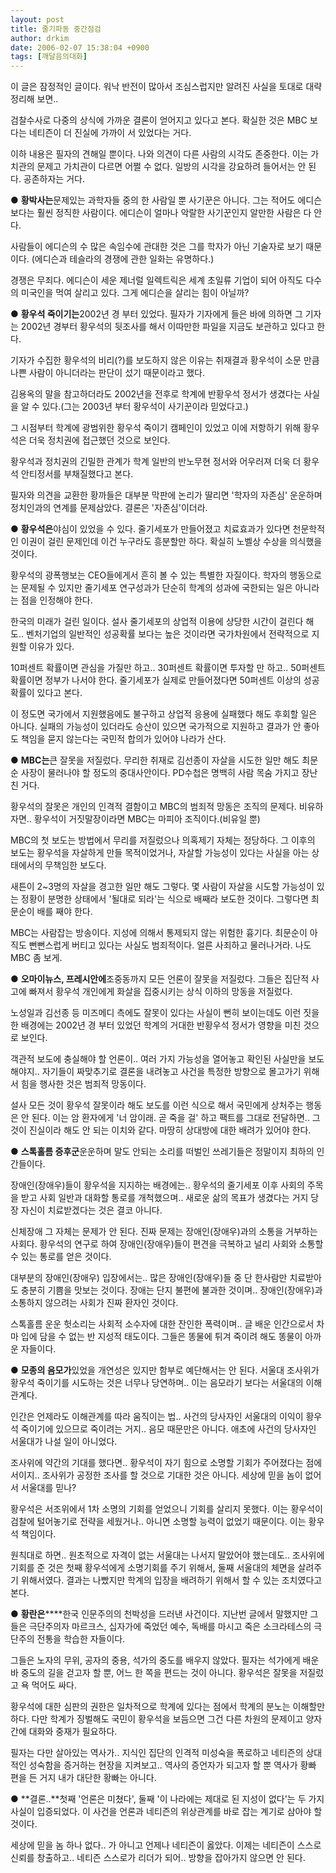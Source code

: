 ```yaml
---
layout: post
title: 줄기파동 중간점검
author: drkim
date: 2006-02-07 15:38:04 +0900
tags: [깨달음의대화]
---
```

  
이 글은 잠정적인 글이다. 워낙 반전이 많아서 조심스럽지만 알려진 사실을 토대로 대략 정리해 보면.. 

검찰수사로 다중의 상식에 가까운 결론이 얻어지고 있다고 본다. 확실한 것은 MBC 보다는 네티즌이 더 진실에 가까이 서 있었다는 거다. 

이하 내용은 필자의 견해일 뿐이다. 나와 의견이 다른 사람의 시각도 존중한다. 이는 가치관의 문제고 가치관이 다르면 어쩔 수 없다. 일방의 시각을 강요하려 들어서는 안 된다. 공존하자는 거다.   


● **황박사는**문제있는 과학자들 중의 한 사람일 뿐 사기꾼은 아니다. 그는 적어도 에디슨 보다는 훨씬 정직한 사람이다. 에디슨이 얼마나 악랄한 사기꾼인지 알만한 사람은 다 안다. 

사람들이 에디슨의 수 많은 속임수에 관대한 것은 그를 학자가 아닌 기술자로 보기 때문이다. (에디슨과 테슬라의 경쟁에 관한 일화는 유명하다.)

경쟁은 무죄다. 에디슨이 세운 제너럴 일렉트릭은 세계 초일류 기업이 되어 아직도 다수의 미국인을 먹여 살리고 있다. 그게 에디슨을 살리는 힘이 아닐까?  


● **황우석 죽이기는**2002년 경 부터 있었다. 필자가 기자에게 들은 바에 의하면 그 기자는 2002년 경부터 황우석의 뒷조사를 해서 이따만한 파일을 지금도 보관하고 있다고 한다. 

기자가 수집한 황우석의 비리(?)를 보도하지 않은 이유는 취재결과 황우석이 소문 만큼 나쁜 사람이 아니더라는 판단이 섰기 때문이라고 했다. 

김용옥의 말을 참고하더라도 2002년을 전후로 학계에 반황우석 정서가 생겼다는 사실을 알 수 있다.(그는 2003년 부터 황우석이 사기꾼이라 믿었다고.)

그 시점부터 학계에 광범위한 황우석 죽이기 캠페인이 있었고 이에 저항하기 위해 황우석은 더욱 정치권에 접근했던 것으로 보인다. 

황우석과 정치권의 긴밀한 관계가 학계 일반의 반노무현 정서와 어우러져 더욱 더 황우석 안티정서를 부채질했다고 본다. 

필자와 의견을 교환한 황까들은 대부분 막판에 논리가 딸리면 '학자의 자존심' 운운하며 정치인과의 연계를 문제삼았다. 결론은 '자존심'이더라.   


● **황우석은**야심이 있었을 수 있다. 줄기세포가 만들어졌고 치료효과가 있다면 천문학적인 이권이 걸린 문제인데 이건 누구라도 흥분할만 하다. 확실히 노벨상 수상을 의식했을 것이다. 

황우석의 광폭행보는 CEO들에게서 흔히 볼 수 있는 특별한 자질이다. 학자의 행동으로는 문제될 수 있지만 줄기세포 연구성과가 단순히 학계의 성과에 국한되는 일은 아니라는 점을 인정해야 한다. 

한국의 미래가 걸린 일이다. 설사 줄기세포의 상업적 이용에 상당한 시간이 걸린다 해도.. 벤처기업의 일반적인 성공확률 보다는 높은 것이라면 국가차원에서 전략적으로 지원할 이유가 있다. 

10퍼센트 확률이면 관심을 가질만 하고.. 30퍼센트 확률이면 투자할 만 하고.. 50퍼센트 확률이면 정부가 나서야 한다. 줄기세포가 실제로 만들어졌다면 50퍼센트 이상의 성공확률이 있다고 본다. 

이 정도면 국가에서 지원했음에도 불구하고 상업적 응용에 실패했다 해도 후회할 일은 아니다. 실패의 가능성이 있더라도 승산이 있으면 국가적으로 지원하고 결과가 안 좋아도 책임을 묻지 않는다는 국민적 합의가 있어야 나라가 산다.   


● **MBC는**큰 잘못을 저질렀다. 무리한 취재로 김선종이 자살을 시도한 일만 해도 최문순 사장이 물러나야 할 정도의 중대사안이다. PD수첩은 명백히 사람 목숨 가지고 장난 친 거다. 

황우석의 잘못은 개인의 인격적 결함이고 MBC의 범죄적 망동은 조직의 문제다. 비유하자면.. 황우석이 거짓말장이라면 MBC는 마피아 조직이다.(비유일 뿐) 

MBC의 첫 보도는 방법에서 무리를 저질렀으나 의혹제기 자체는 정당하다. 그 이후의 보도는 황우석을 자살하게 만들 목적이었거나, 자살할 가능성이 있다는 사실을 아는 상태에서의 무책임한 보도다. 

새튼이 2~3명의 자살을 경고한 일만 해도 그렇다. 몇 사람이 자살을 시도할 가능성이 있는 정황이 분명한 상태에서 '될대로 되라'는 식으로 배째라 보도한 것이다. 그렇다면 최문순이 배를 째야 한다. 

MBC는 사람잡는 방송이다. 지성에 의해서 통제되지 않는 위험한 흉기다. 최문순이 아직도 뻔뻔스럽게 버티고 있다는 사실도 범죄적이다. 얼른 사죄하고 물러나거라. 나도 MBC 좀 보게.  


● **오마이뉴스, 프레시안에**조중동까지 모든 언론이 잘못을 저질렀다. 그들은 집단적 사고에 빠져서 황우석 개인에게 화살을 집중시키는 상식 이하의 망동을 저질렀다. 

노성일과 김선종 등 미즈메디 측에도 잘못이 있다는 사실이 뻔히 보이는데도 이런 짓을 한 배경에는 2002년 경 부터 있었던 학계의 거대한 반황우석 정서가 영향을 미친 것으로 보인다. 

객관적 보도에 충실해야 할 언론이.. 여러 가지 가능성을 열어놓고 확인된 사실만을 보도해야지.. 자기들이 짜맞추기로 결론을 내려놓고 사건을 특정한 방향으로 몰고가기 위해서 힘을 행사한 것은 범죄적 망동이다. 

설사 모든 것이 황우석 잘못이라 해도 보도를 이런 식으로 해서 국민에게 상처주는 행동은 안 된다. 이는 암 환자에게 '너 암이래. 곧 죽을 걸' 하고 팩트를 그대로 전달하면.. 그것이 진실이라 해도 안 되는 이치와 같다. 마땅히 상대방에 대한 배려가 있어야 한다.   


● **스톡홀름 증후군**운운하며 말도 안되는 소리를 떠벌인 쓰레기들은 정말이지 최하의 인간들이다. 

장애인(장애우)들이 황우석을 지지하는 배경에는.. 황우석의 줄기세포 이후 사회의 주목을 받고 사회 일반과 대화할 통로를 개척했으며.. 새로운 삶의 목표가 생겼다는 거지 당장 자신이 치료받겠다는 것은 결코 아니다.

신체장애 그 자체는 문제가 안 된다. 진짜 문제는 장애인(장애우)과의 소통을 거부하는 사회다. 황우석의 연구로 하여 장애인(장애우)들이 편견을 극복하고 널리 사회와 소통할 수 있는 통로를 얻은 것이다. 

대부분의 장애인(장애우) 입장에서는.. 많은 장애인(장애우)들 중 단 한사람만 치료받아도 충분히 기쁨을 맛보는 것이다. 장애는 단지 불편에 불과한 것이며.. 장애인(장애우)과 소통하지 않으려는 사회가 진짜 환자인 것이다. 

스톡홀름 운운 헛소리는 사회적 소수자에 대한 잔인한 폭력이며.. 글 배운 인간으로서 차마 입에 담을 수 없는 반 지성적 태도이다. 그들은 똥물에 튀겨 죽이려 해도 똥물이 아까운 자들이다.  


● **모종의 음모가**있었을 개연성은 있지만 함부로 예단해서는 안 된다. 서울대 조사위가 황우석 죽이기를 시도하는 것은 너무나 당연하며.. 이는 음모라기 보다는 서울대의 이해관계다. 

인간은 언제라도 이해관계를 따라 움직이는 법.. 사건의 당사자인 서울대의 이익이 황우석 죽이기에 있으므로 죽이려는 거지.. 음모 때문만은 아니다. 애초에 사건의 당사자인 서울대가 나설 일이 아니었다. 

조사위에 약간의 기대를 했다면.. 황우석이 자기 힘으로 소명할 기회가 주어졌다는 점에서이지.. 조사위가 공정한 조사를 할 것으로 기대한 것은 아니다. 세상에 믿을 놈이 없어서 서울대를 믿나? 

황우석은 서조위에서 1차 소명의 기회를 얻었으니 기회를 살리지 못했다. 이는 황우석이 검찰에 털어놓기로 전략을 세웠거나.. 아니면 소명할 능력이 없었기 때문이다. 이는 황우석 책임이다. 

원칙대로 하면.. 원초적으로 자격이 없는 서울대는 나서지 말았어야 했는데도.. 조사위에 기회를 준 것은 첫째 황우석에게 소명기회를 주기 위해서, 둘째 서울대의 체면을 살려주기 위해서였다. 결과는 나빴지만 학계의 입장을 배려하기 위해서 할 수 있는 조치였다고 본다.  
   


● **황란은******한국 인문주의의 천박성을 드러낸 사건이다. 지난번 글에서 말했지만 그들은 극단주의자 마르크스, 십자가에 죽었던 예수, 독배를 마시고 죽은 소크라테스의 극단주의 전통을 학습한 자들이다. 

그들은 노자의 무위, 공자의 중용, 석가의 중도를 배우지 않았다. 필자는 석가에게 배운 바 중도의 길을 걷고자 할 뿐, 어느 한 쪽을 편드는 것이 아니다. 황우석은 잘못을 저질렀고 욕 먹어도 싸다. 

황우석에 대한 심판의 권한은 일차적으로 학계에 있다는 점에서 학계의 분노는 이해할만 하다. 다만 학계가 징벌해도 국민이 황우석을 보듬으면 그건 다른 차원의 문제이고 양자간에 대화와 중재가 필요하다. 

필자는 다만 살아있는 역사가.. 지식인 집단의 인격적 미성숙을 폭로하고 네티즌의 상대적인 성숙함을 증거하는 현장을 지켜보고.. 역사의 증언자가 되고자 할 뿐 역사가 황빠 편을 든 거지 내가 대단한 황빠는 아니다.  


● **결론..**첫째 '언론은 미쳤다', 둘째 '이 나라에는 제대로 된 지성이 없다'는 두 가지 사실이 입증되었다. 이 사건을 언론과 네티즌의 위상관계를 바로 잡는 계기로 삼아야 할 것이다. 

세상에 믿을 놈 하나 없다.. 가 아니고 언제나 네티즌이 옳았다. 이제는 네티즌이 스스로 신뢰를 창출하고.. 네티즌 스스로가 리더가 되어.. 방향을 잡아가지 않으면 안 된다.